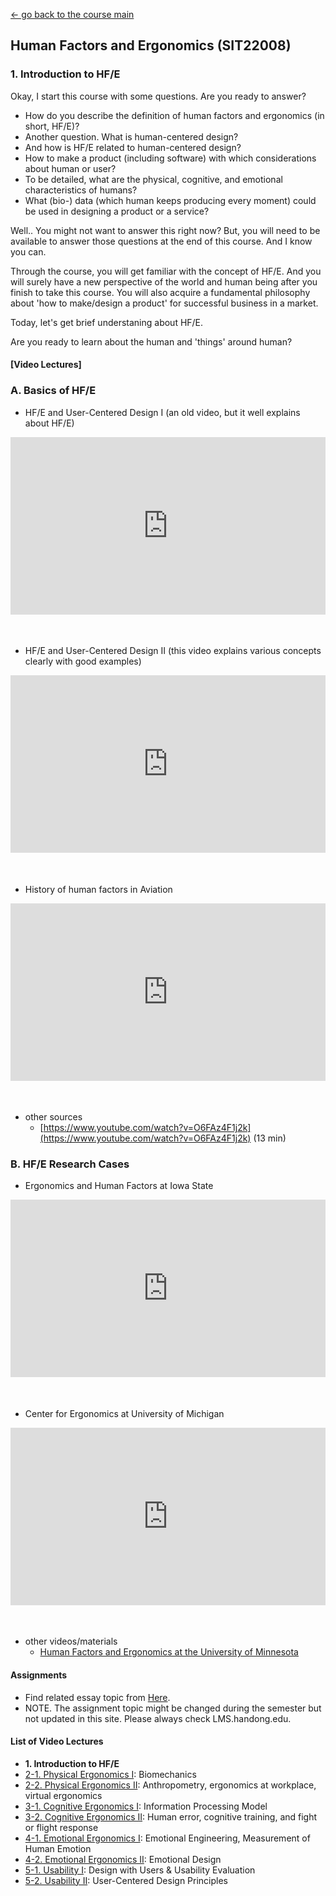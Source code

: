 [← go back to the course main](README.md)

## Human Factors and Ergonomics (SIT22008)

### 1. Introduction to HF/E

Okay, I start this course with some questions. Are you ready to answer?
- How do you describe the definition of human factors and ergonomics (in short, HF/E)?
- Another question. What is human-centered design?
- And how is HF/E related to human-centered design?
- How to make a product (including software) with which considerations about human or user?
- To be detailed, what are the physical, cognitive, and emotional characteristics of humans?
- What (bio-) data (which human keeps producing every moment) could be used in designing a product or a service?

Well.. You might not want to answer this right now? But, you will need to be available to answer those questions at the end of this course. And I know you can.

Through the course, you will get familiar with the concept of HF/E. And you will surely have a new perspective of the world and human being after you finish to take this course. You will also acquire a fundamental philosophy about 'how to make/design a product' for successful business in a market.

Today, let's get brief understaning about HF/E.

Are you ready to learn about the human and 'things' around human?


#### [Video Lectures]

### A. Basics of HF/E

- HF/E and User-Centered Design I (an old video, but it well explains about HF/E)
<div style="position: relative; padding-bottom: 56.25%; padding-top: 0px; margin-bottom: 50px; height: 0;"><iframe src="https://www.youtube.com/embed/LAKlmdMHpdE" frameborder="0" allow="autoplay; encrypted-media" allowfullscreen style="position: absolute; top: 0; left: 0; width: 100%; height: 100%;"></iframe></div>

- HF/E and User-Centered Design II (this video explains various concepts clearly with good examples)
<div style="position: relative; padding-bottom: 56.25%; padding-top: 0px; margin-bottom: 50px; height: 0;"><iframe src="https://www.youtube.com/embed/v19hAbLAWyk" frameborder="0" allow="autoplay; encrypted-media" allowfullscreen style="position: absolute; top: 0; left: 0; width: 100%; height: 100%;"></iframe></div>

- History of human factors in Aviation
<div style="position: relative; padding-bottom: 56.25%; padding-top: 0px; margin-bottom: 50px; height: 0;"><iframe src="https://www.youtube.com/embed/H36MhK5ADUk" frameborder="0" allow="autoplay; encrypted-media" allowfullscreen style="position: absolute; top: 0; left: 0; width: 100%; height: 100%;"></iframe></div>

- other sources
	- [https://www.youtube.com/watch?v=O6FAz4F1j2k](https://www.youtube.com/watch?v=O6FAz4F1j2k) (13 min)

### B. HF/E Research Cases

- Ergonomics and Human Factors at Iowa State
<div style="position: relative; padding-bottom: 56.25%; padding-top: 0px; margin-bottom: 50px; height: 0;"><iframe src="https://www.youtube.com/embed/urhU5XBh2KA" frameborder="0" allow="autoplay; encrypted-media" allowfullscreen style="position: absolute; top: 0; left: 0; width: 100%; height: 100%;"></iframe></div>

- Center for Ergonomics at University of Michigan
<div style="position: relative; padding-bottom: 56.25%; padding-top: 0px; margin-bottom: 50px; height: 0;"><iframe src="https://www.youtube.com/embed/_WG-Wm1XLhE" frameborder="0" allow="autoplay; encrypted-media" allowfullscreen style="position: absolute; top: 0; left: 0; width: 100%; height: 100%;"></iframe></div>

- other videos/materials
	- [Human Factors and Ergonomics at the University of Minnesota](https://www.youtube.com/watch?v=FyJWVaQyIFE)


#### Assignments
- Find related essay topic from [Here](HFE_Essays.md).
- NOTE. The assignment topic might be changed during the semester but not updated in this site. Please always check LMS.handong.edu.


#### List of Video Lectures
- **1. Introduction to HF/E**
- [2-1. Physical Ergonomics I](HFE02_1.md): Biomechanics
- [2-2. Physical Ergonomics II](HFE02_2.md): Anthropometry, ergonomics at workplace, virtual ergonomics
- [3-1. Cognitive Ergonomics I](HFE03_1.md): Information Processing Model
- [3-2. Cognitive Ergonomics II](HFE03_2.md): Human error, cognitive training, and fight or flight response
- [4-1. Emotional Ergonomics I](HFE04_1.md): Emotional Engineering, Measurement of Human Emotion
- [4-2. Emotional Ergonomics II](HFE04_2.md): 
Emotional Design
- [5-1. Usability I](HFE05_1.md): Design with Users & Usability Evaluation
- [5-2. Usability II](HFE05_2.md): User-Centered Design Principles